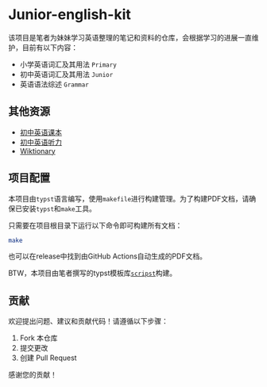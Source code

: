 # Junior-english-kit

该项目是笔者为妹妹学习英语整理的笔记和资料的仓库，会根据学习的进展一直维护，目前有以下内容：

- 小学英语词汇及其用法 `Primary`
- 初中英语词汇及其用法 `Junior`
- 英语语法综述 `Grammar`

## 其他资源

- [初中英语课本](https://pan.quark.cn/s/de02e34b9026)
- [初中英语听力](https://pan.quark.cn/s/2dc7154e0760)
- [Wiktionary](https://www.wiktionary.org/)

## 项目配置

本项目由`typst`语言编写，使用`makefile`进行构建管理。为了构建PDF文档，请确保已安装`typst`和`make`工具。

只需要在项目根目录下运行以下命令即可构建所有文档：
```bash
make
```
也可以在release中找到由GitHub Actions自动生成的PDF文档。

BTW，本项目由笔者撰写的typst模板库[`scripst`](https://github.com/An-314/scripst)构建。

## 贡献

欢迎提出问题、建议和贡献代码！请遵循以下步骤：

1. Fork 本仓库
2. 提交更改
3. 创建 Pull Request

感谢您的贡献！